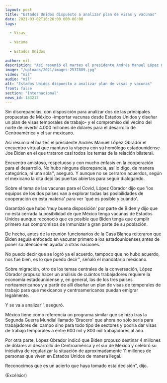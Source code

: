 ```yaml
---
layout: post
title: "Estados Unidos dispuesto a analizar plan de visas y vacunas"
date: 2021-03-02T16:26:00.000-06:00
tags:
  
  - Visas
  
  - Vacuna
  
  - Estados Unidos
  
author: nil
description: "Así resumió el martes el presidente Andrés Manuel López Obrador el encuentro virtual que mantuvo la víspera con su homólogo estadounidense Joe Biden en el que trataron casi todos los temas de la relación bilateral"
image: "/uploads/2021/images-2537889.jpg"
video: "nil"
audio: "nil"
alt: "Estados Unidos dispuesto a analizar plan de visas y vacunas"
front: false
section: "Internacional"
news_id: 183217
---
```


Sin discrepancias, con disposición para analizar dos de las principales propuestas de México -importar vacunas desde Estados Unidos y diseñar un plan de visas temporales de trabajo- y el compromiso del vecino del norte de invertir 4.000 millones de dólares para el desarrollo de Centroamérica y el sur mexicano.

Así resumió el martes el presidente Andrés Manuel López Obrador el encuentro virtual que mantuvo la víspera con su homólogo estadounidense Joe Biden en el que trataron casi todos los temas de la relación bilateral.

Encuentro amistoso, respetuoso y con mucho énfasis en la cooperación para el desarrollo. No hubo ninguna discrepancia, así lo digo, de manera categórica, ni una sola'', aseguró. Y aunque no se cerraron acuerdos, según el mexicano la cita dejó las puertas abiertas para seguir dialogando.

Sobre el tema de las vacunas para el Covid, López Obrador dijo que 'los equipos de los dos países van a explorar todas las posibilidades de cooperación en esta materia' para ver 'qué es posible y cuándo'.

Garantizó que hubo 'muy buena disposición' por parte de Biden y dijo que no está cerrada la posibilidad de que México tenga vacunas de Estados Unidos aunque reconoció que es posible que Biden tenga que cumplir primero sus compromisos de inmunizar a gran parte de su población.

De hecho, antes de la reunión funcionarios de la Casa Blanca reiteraron que Biden seguía enfocado en vacunar primero a los estadounidenses antes de poner su atención en ayudar a otras naciones.

No puedo decir que se logró ya el acuerdo, tampoco que no hubo acuerdo, nos fue bien, es lo que puedo decir'', señaló el mandatario mexicano.

Sobre migración, otro de los temas centrales de la conversación, López Obrador propuso hacer un análisis de cuántos trabajadores requiere la economía estadounidense y, en general, las de los tres países norteamericanos y a partir de allí diseñar un plan de visas de temporales de trabajo para que mexicanos y centroamericanos puedan emigrar legalmente.

Y se va a analizar'', aseguró.

México tiene como referencia un programa similar que se hizo tras la Segunda Guerra Mundial llamado 'Bracero' que ahora no sólo sería para trabajadores del campo sino para todo tipo de sectores y podría dar visas de trabajo temporales a entre 600 mil y 800 mil trabajadores al año.

Por otra parte, López Obrador indicó que Biden propuso destinar 4 millones de dólares al desarrollo de Centroamérica y el sur de México y celebró su iniciativa de regularizar la situación de aproximadamente 11 millones de personas que viven en Estados Unidos de manera ilegal.

Reconocimos que es un acierto que haya tomado esta decisión", dijo.

(Excélsior)